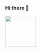 ### Hi there 👋

<!--
**Nikhleshshukla123/Nikhleshshukla123** is a ✨ _special_ ✨ repository because its `README.md` (this file) appears on your GitHub profile.

Here are some ideas to get you started:

- 🔭 I’m currently working on ...
- 🌱 I’m currently learning ...
- 👯 I’m looking to collaborate on ...
- 🤔 I’m looking for help with ...
- 💬 Ask me about ...
- 📫 How to reach me: ...
- 😄 Pronouns: ...
- ⚡ Fun fact: ...
-->
<img style="height:100px; width:100px;"  src="https://telegra.ph/file/a1b6b6d072feb16410341.jpg">

